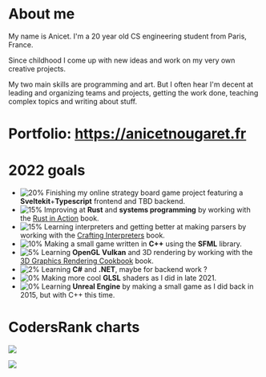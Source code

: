 # About me

My name is Anicet. I'm a 20 year old CS engineering student from Paris, France.

Since childhood I come up with new ideas and work on my very own creative projects.

My two main skills are programming and art. But I often hear I'm decent at leading and organizing teams and projects,
getting the work done, teaching complex topics and writing about stuff.

# Portfolio: https://anicetnougaret.fr

# 2022 goals

- ![20%](https://progress-bar.dev/20) Finishing my online strategy board game project featuring a **Sveltekit**+**Typescript** frontend and TBD backend.
- ![15%](https://progress-bar.dev/15) Improving at **Rust** and **systems programming** by working with the [Rust in Action](https://www.manning.com/books/rust-in-action) book.
- ![15%](https://progress-bar.dev/15) Learning interpreters and getting better at making parsers by working with the [Crafting Interpreters](https://craftinginterpreters.com) book.
- ![10%](https://progress-bar.dev/10) Making a small game written in **C++** using the **SFML** library.
- ![5%](https://progress-bar.dev/2) Learning **OpenGL** **Vulkan** and 3D rendering by working with the [3D Graphics Rendering Cookbook](https://www.packtpub.com/game-development/3d-graphics-rendering-cookbook?utm_source=github&utm_medium=repository&utm_campaign=9781786461629) book.
- ![2%](https://progress-bar.dev/2) Learning **C#** and **.NET**, maybe for backend work ?
- ![0%](https://progress-bar.dev/0) Making more cool **GLSL** shaders as I did in late 2021.
- ![0%](https://progress-bar.dev/0) Learning **Unreal Engine** by making a small game as I did back in 2015, but with C++ this time.

# CodersRank charts

<img
  src="https://cr-skills-chart-widget.azurewebsites.net/api/api?username=anicetngrt&skills=JavaScript,TypeScript,Rust,Python,HTML,CSS,C%2B%2B,C,Java,Elixir,Svelte&width=640"
/>

<img
  src="https://cr-ss-service.azurewebsites.net/api/ScreenShot?widget=summary&username=anicetngrt&badges=0&show-avatar=false&style=--border-radius:0px;&width=640&branding=false"
/>

